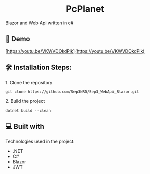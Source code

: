 <h1 align="center" id="title">PcPlanet</h1>

<p id="description">Blazor and Web Api written in c#</p>

<h2>🚀 Demo</h2>

[https://youtu.be/VKWVDOkdPik](https://youtu.be/VKWVDOkdPik)

<h2>🛠️ Installation Steps:</h2>

<p>1. Clone the repository</p>

```
git clone https://github.com/Sep3NRD/Sep3_WebApi_Blazor.git
```

<p>2. Build the project</p>

```
dotnet build --clean
```
  
<h2>💻 Built with</h2>

Technologies used in the project:

*   .NET
*   C#
*   Blazor
*   JWT
